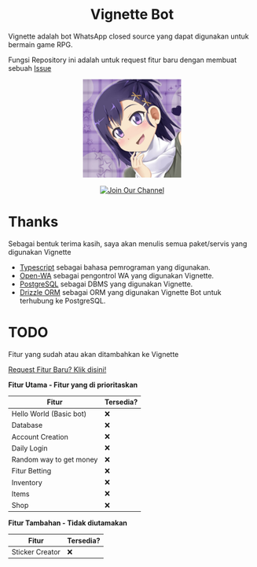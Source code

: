 <div align="center">
    <h1>Vignette Bot</h1>
</div>

Vignette adalah bot WhatsApp closed source yang dapat digunakan untuk bermain game RPG.

Fungsi Repository ini adalah untuk request fitur baru dengan membuat sebuah [Issue](https://github.com/BbayuGt/Vignette-bot-todo/issues)

<div align="center">
    <img src="./images/vignette.jpg" alt="Foto Vignette" width="200">
</div>

<div align="center">

[![Join Our Channel](https://img.shields.io/badge/Join_Our_Channel-black?logo=whatsapp&link=https://chat.whatsapp.com/EM7gnPombJ87ktPCj8dTeD)](https://chat.whatsapp.com/EM7gnPombJ87ktPCj8dTeD)

</div>

# Thanks

Sebagai bentuk terima kasih, saya akan menulis semua paket/servis yang digunakan Vignette

* [Typescript](https://github.com/microsoft/TypeScript) sebagai bahasa pemrograman yang digunakan.
* [Open-WA](https://github.com/open-wa/wa-automate-nodejs) sebagai pengontrol WA yang digunakan Vignette.
* [PostgreSQL](https://www.postgresql.org/) sebagai DBMS yang digunakan Vignette.
* [Drizzle ORM](https://github.com/drizzle-team/drizzle-orm) sebagai ORM yang digunakan Vignette Bot untuk terhubung ke PostgreSQL.

# TODO

Fitur yang sudah atau akan ditambahkan ke Vignette

[Request Fitur Baru? Klik disini!](https://github.com/BbayuGt/Vignette-bot-todo/issues)

**Fitur Utama - Fitur yang di prioritaskan**

| Fitur | Tersedia? |
| --- | --- |
| Hello World (Basic bot) | ❌ |
| Database | ❌ |
| Account Creation | ❌ | 
| Daily Login | ❌ |
| Random way to get money | ❌ |
| Fitur Betting | ❌ |
| Inventory | ❌ |
| Items | ❌ |
| Shop | ❌ |

**Fitur Tambahan - Tidak diutamakan**

| Fitur | Tersedia? |
| --- | --- |
| Sticker Creator | ❌ |